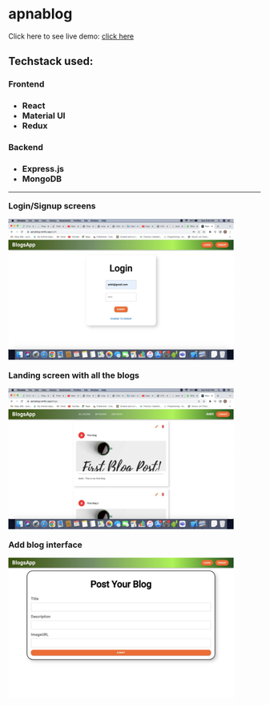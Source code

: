 # apnablog

Click here to see live demo: [click here](https://apnablogs.netlify.app/)

<h2>Techstack used:</h2>
<h3>Frontend<h3>
 <ul>
      <li>React</li>
     <li>Material UI</li>
     <li>Redux</li>
  </ul>
<h3>Backend<h3>
   <ul>
      <li>Express.js</li>
     <li>MongoDB</li>
  </ul>

<hr>
<p><b>Login/Signup screens</b></p>
<img src="/images/img1.jpeg" alt="login-signup screens" style="width:450px"/>
<br>
<p><b>Landing screen with all the blogs</b></p>
<img src="/images/img2.jpeg" alt="landing-page screen" style="width:450px"/>
<br>
<p><b>Add blog interface</b></p>
<img src="/images/img3.jpeg" alt="add-blog screen" style="width:450px"/>
